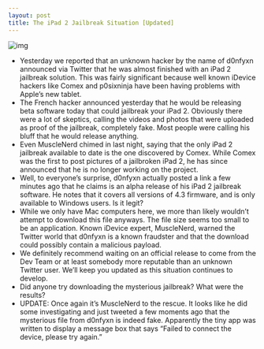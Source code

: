 ```yaml
---
layout: post
title: The iPad 2 Jailbreak Situation [Updated]
---
```

![img](http://media.idownloadblog.com/wp-content/uploads/2011/03/ipad-jailbreak.png)
* Yesterday we reported that an unknown hacker by the name of d0nfyxn announced via Twitter that he was almost finished with an iPad 2 jailbreak solution. This was fairly significant because well known iDevice hackers like Comex and p0sixninja have been having problems with Apple’s new tablet.
* The French hacker announced yesterday that he would be releasing beta software today that could jailbreak your iPad 2. Obviously there were a lot of skeptics, calling the videos and photos that were uploaded as proof of the jailbreak, completely fake. Most people were calling his bluff that he would release anything.
* Even MuscleNerd chimed in last night, saying that the only iPad 2 jailbreak available to date is the one discovered by Comex. While Comex was the first to post pictures of a jailbroken iPad 2, he has since announced that he is no longer working on the project.
* Well, to everyone’s surprise, d0nfyxn actually posted a link a few minutes ago that he claims is an alpha release of his iPad 2 jailbreak software. He notes that it covers all versions of 4.3 firmware, and is only available to Windows users. Is it legit?
* While we only have Mac computers here, we more than likely wouldn’t attempt to download this file anyways. The file size seems too small to be an application. Known iDevice expert, MuscleNerd, warned the Twitter world that d0nfyxn is a known fraudster and that the download could possibly contain a malicious payload.
* We definitely recommend waiting on an official release to come from the Dev Team or at least somebody more reputable than an unknown Twitter user. We’ll keep you updated as this situation continues to develop.
* Did anyone try downloading the mysterious jailbreak? What were the results?
* UPDATE: Once again it’s MuscleNerd to the rescue. It looks like he did some investigating and just tweeted a few moments ago that the mysterious file from d0nfyxn is indeed fake. Apparently the tiny app was written to display a message box that says “Failed to connect the device, please try again.”

